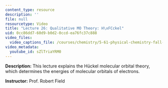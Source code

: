 ```yaml
---
content_type: resource
description: ''
file: null
resourcetype: Video
title: "Lecture 26: Qualitative MO Theory: H\xFCckel"
uid: 0cc86dd7-60d9-b0d2-0ccd-ea76fc37c888
video_files:
  video_captions_file: /courses/chemistry/5-61-physical-chemistry-fall-2017/lecture-videos/qualitative-mo-theory-huckel/sZlTriaYRM0.vtt
video_metadata:
  youtube_id: sZlTriaYRM0
---
```


**Description:** This lecture explains the Hückel molecular orbital theory, which determines the energies of molecular orbitals of electrons.

**Instructor:** Prof. Robert Field